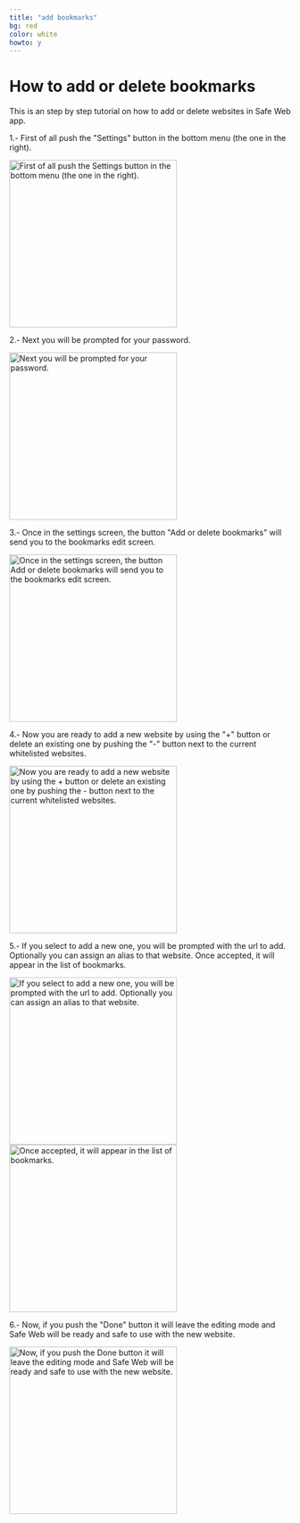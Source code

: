 ```yaml
---
title: "add bookmarks"
bg: red
color: white
howto: y
---
```


# How to add or delete bookmarks

This is an step by step tutorial on how to add or delete websites in Safe Web app.

1.- First of all push the "Settings" button in the bottom menu (the one in the right).

<img src="/img/howto/how-to-s1_framed.png" alt="First of all push the Settings button in the bottom menu (the one in the right)." title="How to add bookmarks tutorial step 1" width="300" />

2.- Next you will be prompted for your password.

<img src="/img/howto/how-to-s2_framed.png" alt="Next you will be prompted for your password." title="How to add bookmarks tutorial step 2" width="300" />

3.- Once in the settings screen, the button "Add or delete bookmarks" will send you to the bookmarks edit screen.

<img src="/img/howto/how-to-s3_framed.png" alt="Once in the settings screen, the button Add or delete bookmarks will send you to the bookmarks edit screen." title="How to add bookmarks tutorial step 3" width="300" />

4.- Now you are ready to add a new website by using the "+" button or delete an existing one by pushing the "-" button next to the current whitelisted websites.

<img src="/img/howto/how-to-s4_framed.png" alt="Now you are ready to add a new website by using the + button or delete an existing one by pushing the - button next to the current whitelisted websites." title="How to add bookmarks tutorial step 4" width="300" />

5.- If you select to add a new one, you will be prompted with the url to add. Optionally you can assign an alias to that website. Once accepted, it will appear in the list of bookmarks.

<img src="/img/howto/how-to-s5_framed.png" alt="If you select to add a new one, you will be prompted with the url to add. Optionally you can assign an alias to that website." title="How to add bookmarks tutorial step 5" width="300" />
<img src="/img/howto/how-to-s6_framed.png" alt="Once accepted, it will appear in the list of bookmarks." title="How to add bookmarks tutorial step 5" width="300" />

6.- Now, if you push the "Done" button it will leave the editing mode and Safe Web will be ready and safe to use with the new website.

<img src="/img/howto/how-to-s7_framed.png" alt="Now, if you push the Done button it will leave the editing mode and Safe Web will be ready and safe to use with the new website." title="How to add bookmarks tutorial step 6" width="300" />
